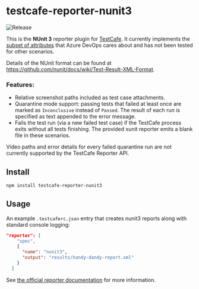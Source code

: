 # testcafe-reporter-nunit3

![Release](https://github.com/NickLargen/testcafe-reporter-nunit3/workflows/Release/badge.svg?branch=master)

This is the **NUnit 3** reporter plugin for [TestCafe](http://devexpress.github.io/testcafe). It currently implements the [subset of attributes](https://docs.microsoft.com/en-us/azure/devops/pipelines/tasks/test/publish-test-results?view=azure-devops&tabs=yaml#result-formats-mapping) that Azure DevOps cares about and has not been tested for other scenarios.

Details of the NUnit format can be found at https://github.com/nunit/docs/wiki/Test-Result-XML-Format.

### Features:

- Relative screenshot paths included as test case attachments.
- Quarantine mode support: passing tests that failed at least once are marked as `Inconclusive` instead of `Passed`. The result of each run is specified as text appended to the error message.
- Fails the test run (via a new failed test case) if the TestCafe process exits without all tests finishing. The provided xunit reporter emits a blank file in these scenarios.

Video paths and error details for every failed quarantine run are not currently supported by the TestCafe Reporter API.

## Install

```sh
npm install testcafe-reporter-nunit3
```

## Usage

An example `.testcaferc.json` entry that creates nunit3 reports along with standard console logging:

```json
"reporter": [
    "spec",
    {
      "name": "nunit3",
      "output": "results/handy-dandy-report.xml"
    }
  ]
```

See [the official reporter documentation](https://devexpress.github.io/testcafe/documentation/using-testcafe/common-concepts/reporters.html#using-the-reporters) for more information.
